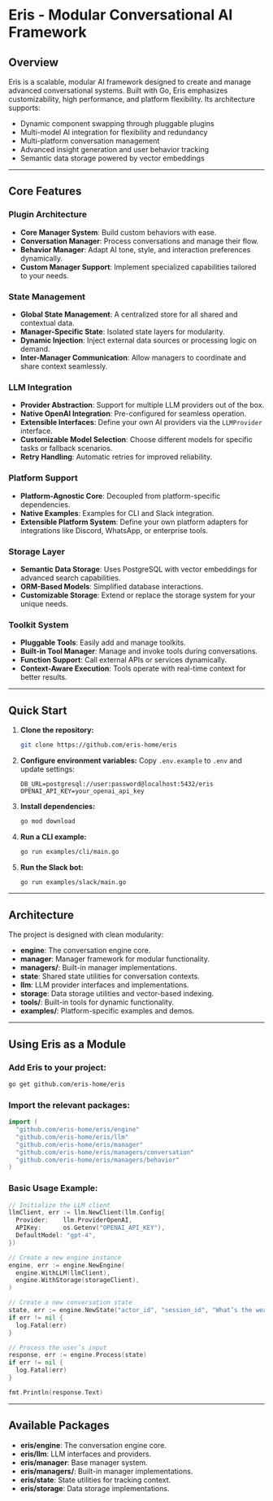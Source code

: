 # Eris - Modular Conversational AI Framework

## Overview
Eris is a scalable, modular AI framework designed to create and manage advanced conversational systems. Built with Go, Eris emphasizes customizability, high performance, and platform flexibility. Its architecture supports:

- Dynamic component swapping through pluggable plugins
- Multi-model AI integration for flexibility and redundancy
- Multi-platform conversation management
- Advanced insight generation and user behavior tracking
- Semantic data storage powered by vector embeddings

---

## Core Features

### Plugin Architecture
- **Core Manager System**: Build custom behaviors with ease.
- **Conversation Manager**: Process conversations and manage their flow.
- **Behavior Manager**: Adapt AI tone, style, and interaction preferences dynamically.
- **Custom Manager Support**: Implement specialized capabilities tailored to your needs.

### State Management
- **Global State Management**: A centralized store for all shared and contextual data.
- **Manager-Specific State**: Isolated state layers for modularity.
- **Dynamic Injection**: Inject external data sources or processing logic on demand.
- **Inter-Manager Communication**: Allow managers to coordinate and share context seamlessly.

### LLM Integration
- **Provider Abstraction**: Support for multiple LLM providers out of the box.
- **Native OpenAI Integration**: Pre-configured for seamless operation.
- **Extensible Interfaces**: Define your own AI providers via the `LLMProvider` interface.
- **Customizable Model Selection**: Choose different models for specific tasks or fallback scenarios.
- **Retry Handling**: Automatic retries for improved reliability.

### Platform Support
- **Platform-Agnostic Core**: Decoupled from platform-specific dependencies.
- **Native Examples**: Examples for CLI and Slack integration.
- **Extensible Platform System**: Define your own platform adapters for integrations like Discord, WhatsApp, or enterprise tools.

### Storage Layer
- **Semantic Data Storage**: Uses PostgreSQL with vector embeddings for advanced search capabilities.
- **ORM-Based Models**: Simplified database interactions.
- **Customizable Storage**: Extend or replace the storage system for your unique needs.

### Toolkit System
- **Pluggable Tools**: Easily add and manage toolkits.
- **Built-in Tool Manager**: Manage and invoke tools during conversations.
- **Function Support**: Call external APIs or services dynamically.
- **Context-Aware Execution**: Tools operate with real-time context for better results.

---

## Quick Start

1. **Clone the repository:**

   ```bash
   git clone https://github.com/eris-home/eris
   ```

2. **Configure environment variables:**
   Copy `.env.example` to `.env` and update settings:

   ```env
   DB_URL=postgresql://user:password@localhost:5432/eris
   OPENAI_API_KEY=your_openai_api_key
   ```

3. **Install dependencies:**

   ```bash
   go mod download
   ```

4. **Run a CLI example:**

   ```bash
   go run examples/cli/main.go
   ```

5. **Run the Slack bot:**

   ```bash
   go run examples/slack/main.go
   ```

---

## Architecture

The project is designed with clean modularity:

- **engine**: The conversation engine core.
- **manager**: Manager framework for modular functionality.
- **managers/**: Built-in manager implementations.
- **state**: Shared state utilities for conversation contexts.
- **llm**: LLM provider interfaces and implementations.
- **storage**: Data storage utilities and vector-based indexing.
- **tools/**: Built-in tools for dynamic functionality.
- **examples/**: Platform-specific examples and demos.

---

## Using Eris as a Module

### Add Eris to your project:

```bash
go get github.com/eris-home/eris
```

### Import the relevant packages:

```go
import (
  "github.com/eris-home/eris/engine"
  "github.com/eris-home/eris/llm"
  "github.com/eris-home/eris/manager"
  "github.com/eris-home/eris/managers/conversation"
  "github.com/eris-home/eris/managers/behavior"
)
```

### Basic Usage Example:

```go
// Initialize the LLM client
llmClient, err := llm.NewClient(llm.Config{
  Provider:    llm.ProviderOpenAI,
  APIKey:      os.Getenv("OPENAI_API_KEY"),
  DefaultModel: "gpt-4",
})

// Create a new engine instance
engine, err := engine.NewEngine(
  engine.WithLLM(llmClient),
  engine.WithStorage(storageClient),
)

// Create a new conversation state
state, err := engine.NewState("actor_id", "session_id", "What’s the weather like?")
if err != nil {
  log.Fatal(err)
}

// Process the user’s input
response, err := engine.Process(state)
if err != nil {
  log.Fatal(err)
}

fmt.Println(response.Text)
```

---

## Available Packages

- **eris/engine**: The conversation engine core.
- **eris/llm**: LLM interfaces and providers.
- **eris/manager**: Base manager system.
- **eris/managers/**: Built-in manager implementations.
- **eris/state**: State utilities for tracking context.
- **eris/storage**: Data storage implementations.
